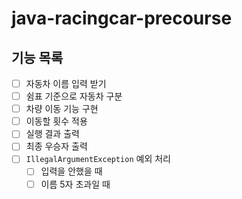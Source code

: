 # java-racingcar-precourse
## 기능 목록
- [ ] 자동차 이름 입력 받기
- [ ] 쉼표 기준으로 자동차 구분
- [ ] 차량 이동 기능 구현
- [ ] 이동할 횟수 적용
- [ ] 실행 결과 출력
- [ ] 최종 우승자 출력
- [ ] `IllegalArgumentException` 예외 처리
  - [ ] 입력을 안했을 때
  - [ ] 이름 5자 초과일 때